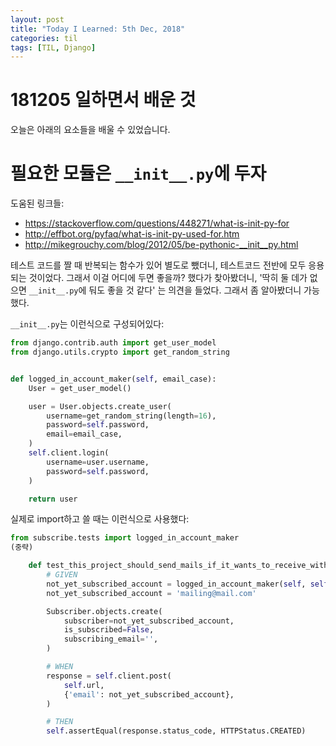 ```yaml
---
layout: post
title: "Today I Learned: 5th Dec, 2018"
categories: til
tags: [TIL, Django]
---
```


# 181205 일하면서 배운 것

오늘은 아래의 요소들을 배울 수 있었습니다.

# 필요한 모듈은 `__init__.py`에 두자

도움된 링크들:
* https://stackoverflow.com/questions/448271/what-is-init-py-for
* http://effbot.org/pyfaq/what-is-init-py-used-for.htm
* http://mikegrouchy.com/blog/2012/05/be-pythonic-__init__py.html

테스트 코드를 짤 때 반복되는 함수가 있어 별도로 뺐더니, 테스트코드 전반에 모두 응용되는 것이었다. 그래서 이걸 어디에 두면 좋을까? 했다가 찾아봤더니, '딱히 둘 데가 없으면 `__init__.py`에 둬도 좋을 것 같다' 는 의견을 들었다. 그래서 좀 알아봤더니 가능했다.

`__init__.py`는 이런식으로 구성되어있다:

```python
from django.contrib.auth import get_user_model
from django.utils.crypto import get_random_string


def logged_in_account_maker(self, email_case):
    User = get_user_model()

    user = User.objects.create_user(
        username=get_random_string(length=16),
        password=self.password,
        email=email_case,
    )
    self.client.login(
        username=user.username,
        password=self.password,
    )

    return user

```

실제로 import하고 쓸 때는 이런식으로 사용했다:

```python
from subscribe.tests import logged_in_account_maker
(중략)

    def test_this_project_should_send_mails_if_it_wants_to_receive_with_unique_email(self):
        # GIVEN
        not_yet_subscribed_account = logged_in_account_maker(self, self.mail_do_not_subscribe_yet)
        not_yet_subscribed_account = 'mailing@mail.com'

        Subscriber.objects.create(
            subscriber=not_yet_subscribed_account,
            is_subscribed=False,
            subscribing_email='',
        )

        # WHEN
        response = self.client.post(
            self.url,
            {'email': not_yet_subscribed_account},
        )

        # THEN
        self.assertEqual(response.status_code, HTTPStatus.CREATED)

```
